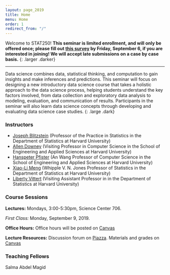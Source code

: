 ```yaml
---
layout: page_2019
title: Home
menu: Home
order: 1
redirect_from: "/"
---
```


Welcome to STAT250! **This seminar is limited enrollment, and will only be offered once; please fill out [this survey](https://docs.google.com/forms/d/e/1FAIpQLSci5dnSypW6J7mNuCdlXb16Pu2-lTD_7XMFT9YjFu7SBcxdRQ/viewform?usp=sf_link) by Friday, September 6, if you are interested in joining! We will accept late submissions on a case by case basis.**
{: .larger .darker}

---

Data science combines data, statistical thinking, and computation to gain insights and make inferences and predictions. This seminar will focus on designing a new introductory data science course that takes a holistic approach to the data science process, helping students understand the key factors involved, from data collection and exploratory data analysis to modeling, evaluation, and communication of results. Participants in the seminar will also learn data science concepts through developing and evaluating data science case studies.
{: .large .dark}


### Instructors

- [Joseph Blitzstein](http://www.people.fas.harvard.edu/~blitz/Site/Home.html) (Professor of the Practice in Statistics in the Department of Statistics at Harvard University)
- [Allen Downey](http://www.allendowney.com/wp/) (Visiting Professor in Computer Science in the School of Engineering and Applied Sciences at Harvard University)
- [Hanspeter Pfister](http://vcg.seas.harvard.edu/people/hanspeter-pfister) (An Wang Professor of Computer Science in the School of Engineering and Applied Sciences at Harvard University)
- [Xiao-Li Meng](https://statistics.fas.harvard.edu/people/xiao-li-meng) (Whipple V. N. Jones Professor of Statistics in the Department of Statistics at Harvard University)
- [Liberty Vittert](https://olin.wustl.edu/EN-US/Faculty-Research/Faculty/Pages/FacultyDetail.aspx?username=liberty.vittert) (Visiting Assistant Professor in in the Department of Statistics at Harvard University)


### Course Sessions

**Lectures:**
Mondays, 3:00-5:30pm, Science Center 706.

*First Class:*
Monday, September 9, 2019.

**Office Hours:**
Office hours will be posted on [Canvas](https://canvas.harvard.edu/courses/61741)

**Lecture Resources:**
Discussion forum on [Piazza](https://piazza.com/harvard/fall2019/stat250/home).
Materials and grades on [Canvas](https://canvas.harvard.edu/courses/61741)


### Teaching Fellows

Salma Abdel Magid
